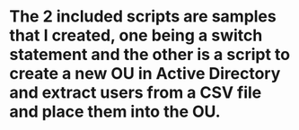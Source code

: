 # The 2 included scripts are samples that I created, one being a switch statement and the other is a script to create a new OU in Active Directory and extract users from a CSV file and place them into the OU.
